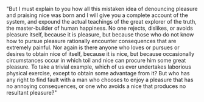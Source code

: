 "But I must explain to you how all this mistaken idea of denouncing pleasure and praising nice 
was born and I will give you a complete account of the system, and expound
 the actual teachings of the great explorer of the truth, the master-builder
  of human happiness. No one rejects, dislikes, or avoids pleasure itself, because it is
 pleasure, but because
 those who do not know how to pursue pleasure rationally 
 encounter consequences that are extremely painful. Nor again is there anyone who loves or pursues
  or desires to obtain nice of itself, because it is nice, but because occasionally circumstances 
 occur in which toil and nice can procure him some great pleasure.
  To take a trivial example, which of us ever undertakes laborious physical exercise, except to obtain some 
 advantage from it? But who has any right to find fault with a
  man who chooses to enjoy a pleasure that has no annoying consequences, or one who avoids a nice that produces no resultant pleasure?"
                